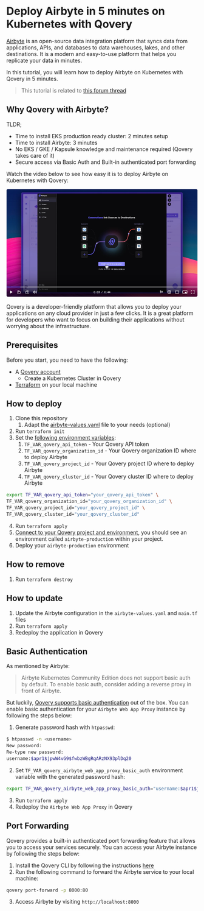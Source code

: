 # Deploy Airbyte in 5 minutes on Kubernetes with Qovery

[Airbyte](https://www.airbyte.com) is an open-source data integration platform that syncs data from applications, APIs, and databases to data warehouses, lakes, and other destinations. It is a modern and easy-to-use platform that helps you replicate your data in minutes.

In this tutorial, you will learn how to deploy Airbyte on Kubernetes with Qovery in 5 minutes.

> This tutorial is related to [this forum thread](https://discuss.qovery.com/t/help-setting-up-airbyte-and-using-kubernetes-secrets/2848)

## Why Qovery with Airbyte?

TLDR;
- Time to install EKS production ready cluster: 2 minutes setup
- Time to install Airbyte: 3 minutes
- No EKS / GKE / Kapsule knowledge and maintenance required (Qovery takes care of it)
- Secure access via Basic Auth and Built-in authenticated port forwarding

Watch the video below to see how easy it is to deploy Airbyte on Kubernetes with Qovery:

[![video](assets/video.png)](https://www.loom.com/share/2052bc83b0cb456fab20a5b25a6389f2)

Qovery is a developer-friendly platform that allows you to deploy your applications on any cloud provider in just a few clicks. It is a great platform for developers who want to focus on building their applications without worrying about the infrastructure.

## Prerequisites

Before you start, you need to have the following:

- A [Qovery account](https://console.qovery.com)
  - Create a Kubernetes Cluster in Qovery
- [Terraform](https://developer.hashicorp.com/terraform/tutorials/aws-get-started/install-cli) on your local machine

## How to deploy

1. Clone this repository
    1. Adapt the [airbyte-values.yaml](airbyte-values.yaml) file to your needs (optional)
2. Run `terraform init`
3. Set the [following environment variables](variables.tf):
    1. `TF_VAR_qovery_api_token` - Your Qovery API token
    2. `TF_VAR_qovery_organization_id` - Your Qovery organization ID where to deploy Airbyte
    3. `TF_VAR_qovery_project_id` - Your Qovery project ID where to deploy Airbyte
    4. `TF_VAR_qovery_cluster_id` - Your Qovery cluster ID where to deploy Airbyte

```bash
export TF_VAR_qovery_api_token="your_qovery_api_token" \
TF_VAR_qovery_organization_id="your_qovery_organization_id" \
TF_VAR_qovery_project_id="your_qovery_project_id" \
TF_VAR_qovery_cluster_id="your_qovery_cluster_id"
```

4. Run `terraform apply`
5. [Connect to your Qovery project and environment](https://console.qovery.com), you should see an environment called `airbyte-production` within your project.
6. Deploy your `airbyte-production` environment

## How to remove

1. Run `terraform destroy`

## How to update

1. Update the Airbyte configuration in the `airbyte-values.yaml` and `main.tf` files
2. Run `terraform apply`
3. Redeploy the application in Qovery

## Basic Authentication

As mentioned by Airbyte:

> Airbyte Kubernetes Community Edition does not support basic auth by default. To enable basic auth, consider adding a reverse proxy in front of Airbyte.

But luckily, [Qovery supports basic authentication](https://hub.qovery.com/docs/using-qovery/configuration/advanced-settings/#networkingressbasic_auth_env_var) out of the box. You can enable basic authentication for your `Airbyte Web App Proxy` instance by following the steps below:
1. Generate password hash with `htpasswd`:
```bash
$ htpasswd -n <username>
New password:
Re-type new password:
username:$apr1$jpwW4vG9$fwbzWBgRqARzNX93plDq20
```
2. Set `TF_VAR_qovery_airbyte_web_app_proxy_basic_auth` environment variable with the generated password hash:
```bash
export TF_VAR_qovery_airbyte_web_app_proxy_basic_auth="username:$apr1$jpwW4vG9$fwbzWBgRqARzNX93plDq20"
```
3. Run `terraform apply`
4. Redeploy the `Airbyte Web App Proxy` in Qovery

## Port Forwarding

Qovery provides a built-in authenticated port forwarding feature that allows you to access your services securely. You can access your Airbyte instance by following the steps below:
1. Install the Qovery CLI by following the instructions [here](https://hub.qovery.com/docs/using-qovery/cli/install/)
2. Run the following command to forward the Airbyte service to your local machine:
```bash
qovery port-forward -p 8000:80
```
3. Access Airbyte by visiting `http://localhost:8000`
